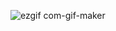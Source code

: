 
![ezgif com-gif-maker](https://user-images.githubusercontent.com/56839789/144704722-d195f6f6-47fb-4403-bc53-f24b51d6e24b.gif)
